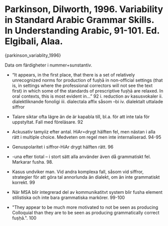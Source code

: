 # Parkinson, Dilworth, 1996. Variability in Standard Arabic Grammar Skills. In Understanding Arabic, 91-101. Ed. Elgibali, Alaa.
{parkinson_variablity_1996}

Data om färdigheter i nummer+sunstantiv.

- “It appears, in the first place, that there is a set of relatively unrecognized norms for production of fuṣḥā in non-official settings (that is, in settings where the professional correctors will not see the text first) in which some of the standards of prescriptive fuṣḥā are relaxed. In oral contexts, this is most evident in…” 92
	i.	reduction av kasusvokaler
	ii.	dialektliknande fonoligi
	iii.	dialectala affix såsom –bi
	iv.	dialektalt uttalade siffror

- Talare siktar ofta lägre än de är kapabla till, bl.a. för att inte tala för uppstyltat. Fall med föreläsare. 92

- Ackusativ tamyiiz efter antal. HiAr=drygt hälften fel, men nästan i alla rätt i multiple choice. Medveten om regel men inte internaliserad. 94-95

- Genuspolaritet i siffror-HiAr drygt hälften rätt. 96

- -una efter tiotal – i stort sätt alla använder även då grammatiskt fel. Markarar fusha. 98.

- Kasus undviker man. Vid andra komplexa fall, såsom vid siffror, strategier för att göra tal annorlunda än dialekt, om än inte grammatiskt korrekt. 99

- När MSA blir integrerad del av kommunikatitvt system blir fusha element stilistiska och inte bara grammatiska markörer. 99-100

- "They appear to be much more motivated to not be seen as producing Colloquial than they are to be seen as producing grammatically correct fuṣḥā.". 100



